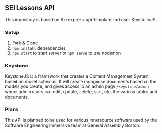 ## SEI Lessons API

This repository is based on the express-api-template and uses KeystoneJS.

### Setup

1. Fork & Clone
2. `npm install` dependencies
3. `npm start` to start server or `npm serve` to use nodemon

### Keystone

KeystoneJS is a framework that creates a Content Management System based on
model schemas. It will create mongoose documents based on the models you create,
and gives access to an admin page `/keystone/admin` where admin users can
edit, update, delete, sort, etc. the various tables and documents.

### Plans

This API is planned to be used for various innersource software used by the
Software Engineering Immersive team at General Assembly Boston.
